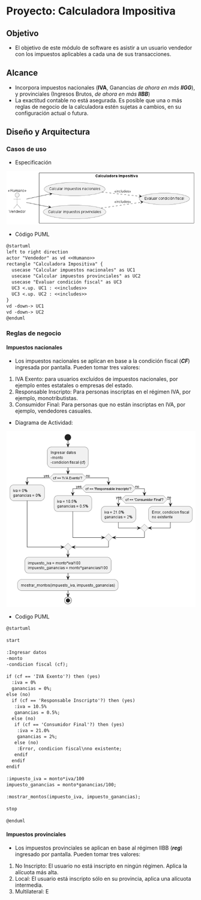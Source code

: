# Proyecto: Calculadora Impositiva


## Objetivo 
- El objetivo de este módulo de software es asistir a un usuario vendedor con los impuestos aplicables a cada una de sus transacciones.

## Alcance
- Incorpora impuestos nacionales (__IVA__, Ganancias *de ahora en más __IIGG__*), y provinciales (Ingresos Brutos, *de ahora en más __IIBB__*) 
- La exactitud contable no está asegurada. Es posible que una o más reglas de negocio de la calculadora estén sujetas a cambios, en su configuración actual o futura.


## Diseño y Arquitectura

### Casos de uso

- Especificación

![Casos de uso](./diagramas/casos-de-uso.png)

- Código PUML
```plantuml
@startuml
left to right direction
actor "Vendedor" as vd <<Humano>>
rectangle "Calculadora Impositiva" {
  usecase "Calcular impuestos nacionales" as UC1
  usecase "Calcular impuestos provinciales" as UC2
  usecase "Evaluar condición fiscal" as UC3
  UC3 <.up. UC1 : <<includes>>
  UC3 <.up. UC2 : <<includes>>
}
vd -down-> UC1
vd -down-> UC2
@enduml
```

### Reglas de negocio

#### Impuestos nacionales
- Los impuestos nacionales se aplican en base a la condición fiscal (*__CF__*) ingresada por pantalla. Pueden tomar tres valores:
1. IVA Exento: para usuarios excluídos de impuestos nacionales, por ejemplo entes estatales o empresas del estado.
2. Responsable Inscripto: Para personas inscriptas en el régimen IVA, por ejemplo, monotributistas.
3. Consumidor Final: Para personas que no están inscriptas en IVA, por ejemplo, vendedores casuales.

- Diagrama de Actividad:

![Impuestos nacionales](./diagramas/impuestos-nacionales.png)

- Codigo PUML

```plantuml
@startuml

start

:Ingresar datos 
-monto 
-condicion fiscal (cf);

if (cf == 'IVA Exento'?) then (yes)
  :iva = 0%
  ganancias = 0%;
else (no)
  if (cf == 'Responsable Inscripto'?) then (yes)
   :iva = 10.5%
   ganancias = 0.5%;
  else (no)
   if (cf == 'Consumidor Final'?) then (yes)
    :iva = 21.0%
    ganancias = 2%;
   else (no)
    :Error, condicion fiscal\nno existente;
   endif
  endif
endif 

:impuesto_iva = monto*iva/100
impuesto_ganancias = monto*ganancias/100;

:mostrar_montos(impuesto_iva, impuesto_ganancias);

stop

@enduml
```

#### Impuestos provinciales
- Los impuestos provinciales se aplican en base al régimen IIBB (*__reg__*) ingresado por pantalla. Pueden tomar tres valores:
1. No Inscripto: El usuario no está inscripto en ningún régimen. Aplica la alícuota más alta.
2. Local: El usuario está inscripto sólo en su provincia, aplica una alícuota intermedia.
3. Multilateral: E
